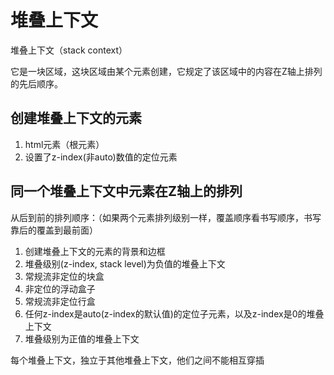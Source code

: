 # 堆叠上下文

堆叠上下文（stack context）

它是一块区域，这块区域由某个元素创建，它规定了该区域中的内容在Z轴上排列的先后顺序。


## 创建堆叠上下文的元素

1. html元素（根元素）
2. 设置了z-index(非auto)数值的定位元素

## 同一个堆叠上下文中元素在Z轴上的排列

从后到前的排列顺序：（如果两个元素排列级别一样，覆盖顺序看书写顺序，书写靠后的覆盖到最前面）

1. 创建堆叠上下文的元素的背景和边框
2. 堆叠级别(z-index, stack level)为负值的堆叠上下文
3. 常规流非定位的块盒
4. 非定位的浮动盒子
5. 常规流非定位行盒
6. 任何z-index是auto(z-index的默认值)的定位子元素，以及z-index是0的堆叠上下文
7. 堆叠级别为正值的堆叠上下文


每个堆叠上下文，独立于其他堆叠上下文，他们之间不能相互穿插